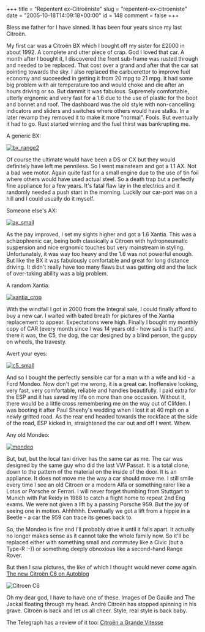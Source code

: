 +++
title = "Repentent ex-Citroëniste"
slug = "repentent-ex-citroeniste"
date = "2005-10-18T14:09:18+00:00"
id = 148
comment = false
+++

Bless me father for I have sinned. It has been four years since my last Citroën. 

My first car was a Citroën BX which I bought off my sister for &pound;2000 in about 1992\. A complete and utter piece of crap. God I loved that car. A month after I bought it, I discovered the front sub-frame was rusted through and needed to be replaced. That cost over a grand and after that the car sat pointing towards the sky. I also replaced the carbuerettor to improve fuel economy and succeeded in getting it from 20 mpg to 21 mpg. It had some big problem with air temperature too and would choke and die after an hours driving or so. But dammit it was fabulous. Supremely comfortable, utterly ergnomic and very fast for a 1.6 due to the use of plastic for the boot and bonnet and roof. The dashboard was the old style with non-cancelling indicators and sliders and switches where others would have stalks. In a later revamp they removed it to make it more "normal". Fools. But eventually it had to go. Rust started winning and the fuel thirst was bankrupting me.

A generic BX:

[![bx_range2](http://static.flickr.com/33/53825882_c485be7b72_m.jpg)](http://www.flickr.com/photos/bandon1/53825882/ "Photo Sharing")

Of course the ultimate would have been a DS or CX but they would definitely have left me penniless. So I went mainsteam and got a 1.1 AX. Not a bad wee motor. Again quite fast for a small engine due to the use of tin foil where others would have used actual steel. So a death trap but a perfectly fine appliance for a few years. It's fatal flaw lay in the electrics and it randomly needed a push start in the morning. Luckily our car-port was on a hill and I could usually do it myself. 

Someone else's AX:

[![ax_small](http://static.flickr.com/31/53825844_3c2734e4b6_o.jpg)](http://www.flickr.com/photos/bandon1/53825844/ "Photo Sharing")

As the pay improved, I set my sights higher and got a 1.6 Xantia. This was a schizophrenic car, being both classically a Citroen with hydropneumatic suspension and nice ergnomic touches but very mainstream in styling. Unfortunately, it was way too heavy and the 1.6 was not powerful enough. But like the BX it was fabulously comfortable and great for long distance driving. It didn't really have too many flaws but was getting old and the lack of over-taking ability was a big problem.

A random Xantia:

[![xantia_crop](http://static.flickr.com/31/53825923_1d87e31352_m.jpg)](http://www.flickr.com/photos/bandon1/53825923/ "Photo Sharing")

With the windfall I got in 2000 from the Integral sale, I could finally afford to buy a new car. I waited with bated breath for pictures of the Xantia replacement to appear. Expectations were high. Finally I bought my monthly copy of CAR (every month since I was 14 years old - how sad is that?) and there it was, the C5, the dog, the car designed by a blind person, the guppy on wheels, the travesty.

Avert your eyes:

[![c5_small](http://static.flickr.com/33/53825901_f852d7d387_m.jpg)](http://www.flickr.com/photos/bandon1/53825901/ "Photo Sharing")

And so I bought the perfectly sensible car for a man with a wife and kid - a Ford Mondeo. Now don't get me wrong, it is a great car. Inoffensive looking, very fast, very comfortable, reliable and handles beautifully. I paid extra for the ESP and it has saved my life on more than one occasion. Without it, there would be a little cross remembering me on the way out of Clifden. I was booting it after Paul Sheehy's wedding when I lost it at 40 mph on a newly gritted road. As the rear end headed towards the rockface at the side of the road, ESP kicked in, straightened the car out and off I went. Whew. 

Any old Mondeo:

[![mondeo](http://static.flickr.com/32/53827580_ab377c7259_o.jpg)](http://www.flickr.com/photos/bandon1/53827580/ "Photo Sharing")

But, but, but the local taxi driver has the same car as me. The car was designed by the same guy who did the last VW Passat. It is a total clone, down to the pattern of the material on the inside of the door. It is an appliance. It does not move me the way a car should move me. I still smile every time I see an old Citroen or a modern Alfa or something rarer like a Lotus or Porsche or Ferrari. I will never forget thumbing from Stuttgart to Munich with Pat Reidy in 1988 to catch a flight home to repeat 2nd Eng exams. We were not given a lift by a passing Porsche 959\. But the joy of seeing one in motion. Ahhhhhh. Eventually we got a lift from a hippie in a Beetle - a car the 959 can trace its genes back to.

So, the Mondeo is fine and I'll probably drive it until it falls apart. It actually no longer makes sense as it cannot take the whole family now. So it'll be replaced either with something small and commutey like a Civic (but a Type-R :-)) or something deeply obnoxious like a second-hand Range Rover.

But then I saw pictures, the like of which I thought would never come again.  [The new Citro&euml;n C6 on Autoblog](http://www.autoblog.com/entry/1234000083058747/ ) 

![Citroen C6](http://www.weblogsinc.com/common/images/2476151172650251.JPG?0.4257359370927664)

Oh my dear god, I have to have one of these. Images of De Gaulle and The Jackal floating through my head. André Citroën has stopped spinning in his grave. Citroën is back and let us all cheer. Style, real style is back baby.

The Telegraph has a review of it too: [Citro&euml;n a Grande Vitesse](http://motoring.telegraph.co.uk/motoring/main.jhtml?xml=/motoring/2005/09/17/mfcit17.xml)
